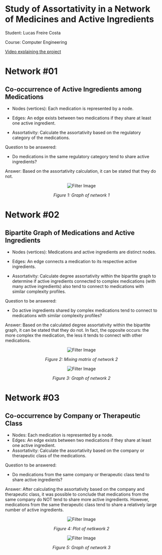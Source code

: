 # Study of Assortativity in a Network of Medicines and Active Ingredients

Student: Lucas Freire Costa

Course: Computer Engineering

[Video explaining the project](https://youtu.be/yVpEWbIPVyQ)

# Network #01

## Co-occurrence of Active Ingredients among Medications

- Nodes (vertices): Each medication is represented by a node.

- Edges: An edge exists between two medications if they share at least one active ingredient.

- Assortativity: Calculate the assortativity based on the regulatory category of the medications.

Question to be answered:

- Do medications in the same regulatory category tend to share active ingredients?

Answer: Based on the assortativity calculation, it can be stated that they do not.


<div style="text-align: center;">
  <img src="./imgs/graph_n1.png" alt="Filter Image" />
  <p><em>Figure 1: Graph of network 1</em></p>
</div>

# Network #02

## Bipartite Graph of Medications and Active Ingredients

- Nodes (vertices): Medications and active ingredients are distinct nodes.

- Edges: An edge connects a medication to its respective active ingredients.

- Assortativity: Calculate degree assortativity within the bipartite graph to determine if active ingredients connected to complex medications (with many active ingredients) also tend to connect to medications with similar complexity profiles.

Question to be answered:

- Do active ingredients shared by complex medications tend to connect to medications with similar complexity profiles?

Answer: Based on the calculated degree assortativity within the bipartite graph, it can be stated that they do not. In fact, the opposite occurs: the more complex the medication, the less it tends to connect with other medications.

<div style="text-align: center;">
  <img src="./imgs/matrix_n1.png" alt="Filter Image" />
  <p><em>Figure 2: Mixing matrix of network 2</em></p>
</div>

<div style="text-align: center;">
  <img src="./imgs/graph_n2.png" alt="Filter Image" />
  <p><em>Figure 3: Graph of network 2</em></p>
</div>

# Network #03

## Co-occurrence by Company or Therapeutic Class

- Nodes: Each medication is represented by a node.
- Edges: An edge exists between two medications if they share at least one active ingredient.
- Assortativity: Calculate the assortativity based on the company or therapeutic class of the medications.

Question to be answered:

- Do medications from the same company or therapeutic class tend to share active ingredients?

Answer: After calculating the assortativity based on the company and therapeutic class, it was possible to conclude that medications from the same company do NOT tend to share more active ingredients. However, medications from the same therapeutic class tend to share a relatively large number of active ingredients.

<div style="text-align: center;">
  <img src="./imgs/plotn2.png" alt="Filter Image" />
  <p><em>Figure 4: Plot of netkwork 2</em></p>
</div>

<div style="text-align: center;">
  <img src="./imgs/graph_n3.png" alt="Filter Image" />
  <p><em>Figure 5: Graph of network 3</em></p>
</div>
